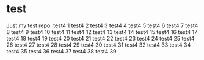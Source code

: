 # test
Just my test repo.
test4 1
test4 2
test4 3
test4 4
test4 5
test4 6
test4 7
test4 8
test4 9
test4 10
test4 11
test4 12
test4 13
test4 14
test4 15
test4 16
test4 17
test4 18
test4 19
test4 20
test4 21
test4 22
test4 23
test4 24
test4 25
test4 26
test4 27
test4 28
test4 29
test4 30
test4 31
test4 32
test4 33
test4 34
test4 35
test4 36
test4 37
test4 38
test4 39
